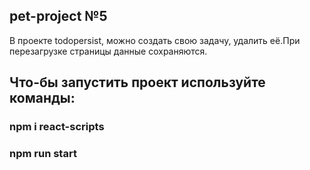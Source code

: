 ## pet-project №5
В проекте todopersist, можно создать свою задачу, удалить её.При перезагрузке страницы данные сохраняются.
## Что-бы запустить проект используйте команды:
### npm i react-scripts
### npm run start


